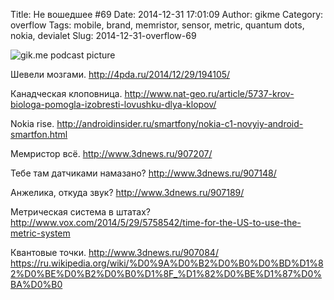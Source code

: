 Title: Не вошедшее #69
Date: 2014-12-31 17:01:09
Author: gikme
Category: overflow
Tags: mobile, brand, memristor, sensor, metric, quantum dots, nokia, devialet
Slug: 2014-12-31-overflow-69

![gik.me podcast picture](https://31.media.tumblr.com/819aad06b937bc6aac324891364278b3/tumblr_inline_nhg13q8wr61qafwv8.jpg)

Шевели мозгами.
<http://4pda.ru/2014/12/29/194105/>

Канадческая клоповница.
<http://www.nat-geo.ru/article/5737-krov-biologa-pomogla-izobresti-lovushku-dlya-klopov/>

Nokia rise.
<http://androidinsider.ru/smartfony/nokia-c1-novyiy-android-smartfon.html>

Мемристор всё.
<http://www.3dnews.ru/907207/>

Тебе там датчиками намазано?
<http://www.3dnews.ru/907148/>

Анжелика, откуда звук?
<http://www.3dnews.ru/907189/>

Метрическая система в штатах?
<http://www.vox.com/2014/5/29/5758542/time-for-the-US-to-use-the-metric-system>

Квантовые точки.
<http://www.3dnews.ru/907084/>
<https://ru.wikipedia.org/wiki/%D0%9A%D0%B2%D0%B0%D0%BD%D1%82%D0%BE%D0%B2%D0%B0%D1%8F_%D1%82%D0%BE%D1%87%D0%BA%D0%B0>

